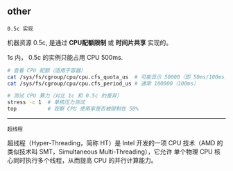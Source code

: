 

## other

`0.5c 实现`

机器资源 0.5c, 是通过 **CPU配额限制** 或 **时间片共享** 实现的。

1s 内， 0.5c 的实例只能占用 CPU 500ms.

```bash
# 查看 CPU 配额（适用于容器）
cat /sys/fs/cgroup/cpu/cpu.cfs_quota_us  # 可能显示 50000（即 50ms/100ms，表示 0.5c）
cat /sys/fs/cgroup/cpu/cpu.cfs_period_us # 通常 100000（100ms）

# 测试 CPU 算力（对比 1c 和 0.5c 的差异）
stress -c 1  # 单核压力测试
top          # 观察 CPU 使用率是否被限制在 50%
```

-------------

`超线程`

超线程（Hyper-Threading，简称 HT）是 Intel 开发的一项 CPU 技术（AMD 的类似技术叫 SMT，Simultaneous Multi-Threading），它允许 单个物理 CPU 核心同时执行多个线程，从而提高 CPU 的并行计算能力。
